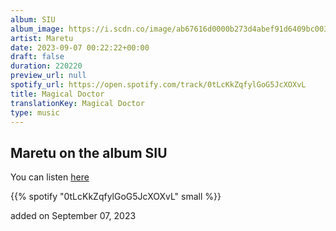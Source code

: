 ```yaml
---
album: SIU
album_image: https://i.scdn.co/image/ab67616d0000b273d4abef91d6409bc00351c1f6
artist: Maretu
date: 2023-09-07 00:22:22+00:00
draft: false
duration: 220220
preview_url: null
spotify_url: https://open.spotify.com/track/0tLcKkZqfylGoG5JcXOXvL
title: Magical Doctor
translationKey: Magical Doctor
type: music
---
```


## Maretu on the album SIU

You can listen [here](https://open.spotify.com/track/0tLcKkZqfylGoG5JcXOXvL)

{{% spotify "0tLcKkZqfylGoG5JcXOXvL" small %}}

added on September 07, 2023